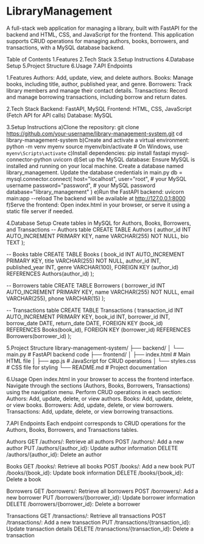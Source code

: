 # LibraryManagement
A full-stack web application for managing a library, built with FastAPI for the backend and HTML, CSS, and JavaScript for the frontend. This application supports CRUD operations for managing authors, books, borrowers, and transactions, with a MySQL database backend.

Table of Contents
1.Features
2.Tech Stack
3.Setup Instructions
4.Database Setup
5.Project Structure
6.Usage
7.API Endpoints

1.Features
Authors: Add, update, view, and delete authors.
Books: Manage books, including title, author, published year, and genre.
Borrowers: Track library members and manage their contact details.
Transactions: Record and manage borrowing transactions, including borrow and return dates.

2.Tech Stack
Backend: FastAPI, MySQL
Frontend: HTML, CSS, JavaScript (Fetch API for API calls)
Database: MySQL

3.Setup Instructions
a)Clone the repository:
git clone https://github.com/your-username/library-management-system.git
cd library-management-system
b)Create and activate a virtual environment:
python -m venv myenv
source myenv/bin/activate   # On Windows, use `myenv\Scripts\activate`
c)Install dependencies:
pip install fastapi mysql-connector-python uvicorn
d)Set up the MySQL database:
Ensure MySQL is installed and running on your local machine.
Create a database named library_management.
Update the database credentials in main.py
db = mysql.connector.connect(
    host="localhost",
    user="root",          # your MySQL username
    password="password",  # your MySQL password
    database="library_management"
)
e)Run the FastAPI backend:
uvicorn main:app --reload
The backend will be available at http://127.0.0.1:8000
f)Serve the frontend: Open index.html in your browser, or serve it using a static file server if needed.

4.Database Setup
Create tables in MySQL for Authors, Books, Borrowers, and Transactions
-- Authors table
CREATE TABLE Authors (
    author_id INT AUTO_INCREMENT PRIMARY KEY,
    name VARCHAR(255) NOT NULL,
    bio TEXT
);

-- Books table
CREATE TABLE Books (
    book_id INT AUTO_INCREMENT PRIMARY KEY,
    title VARCHAR(255) NOT NULL,
    author_id INT,
    published_year INT,
    genre VARCHAR(100),
    FOREIGN KEY (author_id) REFERENCES Authors(author_id)
);

-- Borrowers table
CREATE TABLE Borrowers (
    borrower_id INT AUTO_INCREMENT PRIMARY KEY,
    name VARCHAR(255) NOT NULL,
    email VARCHAR(255),
    phone VARCHAR(15)
);

-- Transactions table
CREATE TABLE Transactions (
    transaction_id INT AUTO_INCREMENT PRIMARY KEY,
    book_id INT,
    borrower_id INT,
    borrow_date DATE,
    return_date DATE,
    FOREIGN KEY (book_id) REFERENCES Books(book_id),
    FOREIGN KEY (borrower_id) REFERENCES Borrowers(borrower_id)
);

5.Project Structure
library-management-system/
├── backend/
│   └── main.py                 # FastAPI backend code
├── frontend/
│   ├── index.html              # Main HTML file
│   ├── app.js                  # JavaScript for CRUD operations
│   └── styles.css              # CSS file for styling
└── README.md                   # Project documentation

6.Usage 
Open index.html in your browser to access the frontend interface.
Navigate through the sections (Authors, Books, Borrowers, Transactions) using the navigation menu.
Perform CRUD operations in each section:
Authors: Add, update, delete, or view authors.
Books: Add, update, delete, or view books.
Borrowers: Add, update, delete, or view borrowers.
Transactions: Add, update, delete, or view borrowing transactions.

7.API Endpoints
Each endpoint corresponds to CRUD operations for the Authors, Books, Borrowers, and Transactions tables.

Authors
GET /authors/: Retrieve all authors
POST /authors/: Add a new author
PUT /authors/{author_id}: Update author information
DELETE /authors/{author_id}: Delete an author

Books
GET /books/: Retrieve all books
POST /books/: Add a new book
PUT /books/{book_id}: Update book information
DELETE /books/{book_id}: Delete a book

Borrowers
GET /borrowers/: Retrieve all borrowers
POST /borrowers/: Add a new borrower
PUT /borrowers/{borrower_id}: Update borrower information
DELETE /borrowers/{borrower_id}: Delete a borrower

Transactions
GET /transactions/: Retrieve all transactions
POST /transactions/: Add a new transaction
PUT /transactions/{transaction_id}: Update transaction details
DELETE /transactions/{transaction_id}: Delete a transaction

